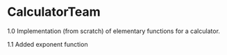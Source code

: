 # CalculatorTeam

1.0 Implementation (from scratch) of elementary functions for a calculator.


  1.1  Added exponent function
